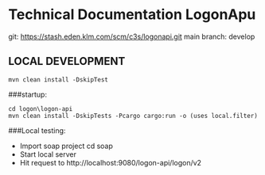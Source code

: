 Technical Documentation LogonApu
=====================================
git: https://stash.eden.klm.com/scm/c3s/logonapi.git
main branch: develop


LOCAL DEVELOPMENT
-----------------

    mvn clean install -DskipTest

###startup:
 
	cd logon\logon-api
	mvn clean install -DskipTests -Pcargo cargo:run -o (uses local.filter)
	
###Local testing:
- Import soap project cd soap
- Start local server
- Hit request to http://localhost:9080/logon-api/logon/v2